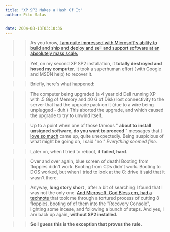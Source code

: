 ```yaml
---
title: "XP SP2 Makes a Hash Of It"
author: Pito Salas


date: 2004-08-13T03:10:36
---
```



>>

>> As you know, [I am quite impressed with Microsoft's ability to build and
ship and deploy and sell and support software at an absolutely mass
scale.](</weblogs/archives/000475.html>)

>>

>> Yet, on my second XP SP2 installation, it **totally destroyed and hosed my
computer**. It took a superhuman effort (with Google and MSDN help) to recover
it.

>>

>> Briefly, here's what happened:

>>

>> The computer being upgraded (a 4 year old Dell running XP with .5 Gig of
Memory and 40 G of Disk) lost connectivity to the server that had the upgrade
pack on it (due to a wire being unplugged - duh.) This aborted the upgrade,
and which caused the upgrade to try to unwind itself.

>>

>> Up to a point when one of those famous " **about to install unsigned
software, do you want to proceed** " messages that [I love so
much](</weblogs/archives/000460.html>) came up, quite unexpectedly. Being
suspicious of what might be going on, I said "no." _Everything seemed fine._

>>

>> Later on, when I tried to reboot, **it failed, hard**.

>>

>> Over and over again, blue screen of death! Booting from floppies didn't
work. Booting from CDs didn't work. Booting to DOS worked, but when I tried to
look at the C: drive it said that it wasn't there.

>>

>> Anyway, **long story short** , after a bit of searching I found that I was
not the only one. [And Microsoft, God Bless em, had a technote
](<http://support.microsoft.com/default.aspx?scid=kb;en-us;875355>)that took
me through a tortured process of cutting 8 floppies, booting of of them into
the "Recovery Console", lighting some incese, and following a bunch of steps.
And yes, I am back up again, **without SP2 installed.**

>>

>> **So I guess this is the exception that proves the rule.**


